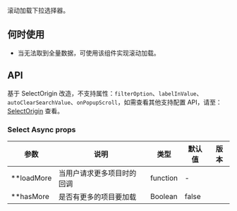 滚动加载下拉选择器。
## 何时使用
- 当无法取到全量数据，可使用该组件实现滚动加载。
## API
基于 SelectOrigin 改造，不支持属性：`filterOption`、`labelInValue`、`autoClearSearchValue`、`onPopupScroll`，如需查看其他支持配置 API，请至：[SelectOrigin](/components/select-origin/#API) 查看。
### Select Async props
| 参数         | 说明                       | 类型     | 默认值 | 版本 |
| ------------ | -------------------------- | -------- | ------ | ---- |
| \*\*loadMore | 当用户请求更多项目时的回调 | function | -      |      |
| \*\*hasMore  | 是否有更多的项目要加载     | Boolean  | false  |      |
